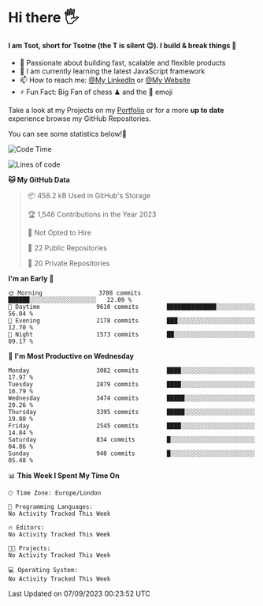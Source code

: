 # Hi there :raised_hand_with_fingers_splayed:
#### I am Tsot, short for Tsotne (the T is silent :wink:). I build & break things :space_invader:
- :telescope: Passionate about building fast, scalable and flexible products
- :seedling: I am currently learning the latest JavaScript framework 
- :mailbox: How to reach me: [@My LinkedIn](https://www.linkedin.com/in/tsotne-gvadzabia/) or [@My Website](https://tsotne.co.uk/contact)
- :zap: Fun Fact: Big Fan of chess ♟ and the 👾 emoji

Take a look at my Projects on my [Portfolio](https://tsotne.co.uk/) or for a more **up to date** experience browse my GitHub Repositories.

You can see some statistics below!:space_invader:
<!--START_SECTION:waka-->
![Code Time](http://img.shields.io/badge/Code%20Time-761%20hrs%202%20mins-blue)

![Lines of code](https://img.shields.io/badge/From%20Hello%20World%20I%27ve%20Written-7.5%20million%20lines%20of%20code-blue)

**🐱 My GitHub Data** 

> 📦 458.2 kB Used in GitHub's Storage 
 > 
> 🏆 1,546 Contributions in the Year 2023
 > 
> 🚫 Not Opted to Hire
 > 
> 📜 22 Public Repositories 
 > 
> 🔑 20 Private Repositories 
 > 
**I'm an Early 🐤** 

```text
🌞 Morning                3788 commits        ██████░░░░░░░░░░░░░░░░░░░   22.09 % 
🌆 Daytime                9610 commits        ██████████████░░░░░░░░░░░   56.04 % 
🌃 Evening                2178 commits        ███░░░░░░░░░░░░░░░░░░░░░░   12.70 % 
🌙 Night                  1573 commits        ██░░░░░░░░░░░░░░░░░░░░░░░   09.17 % 
```
📅 **I'm Most Productive on Wednesday** 

```text
Monday                   3082 commits        ████░░░░░░░░░░░░░░░░░░░░░   17.97 % 
Tuesday                  2879 commits        ████░░░░░░░░░░░░░░░░░░░░░   16.79 % 
Wednesday                3474 commits        █████░░░░░░░░░░░░░░░░░░░░   20.26 % 
Thursday                 3395 commits        █████░░░░░░░░░░░░░░░░░░░░   19.80 % 
Friday                   2545 commits        ████░░░░░░░░░░░░░░░░░░░░░   14.84 % 
Saturday                 834 commits         █░░░░░░░░░░░░░░░░░░░░░░░░   04.86 % 
Sunday                   940 commits         █░░░░░░░░░░░░░░░░░░░░░░░░   05.48 % 
```


📊 **This Week I Spent My Time On** 

```text
🕑︎ Time Zone: Europe/London

💬 Programming Languages: 
No Activity Tracked This Week

🔥 Editors: 
No Activity Tracked This Week

🐱‍💻 Projects: 
No Activity Tracked This Week

💻 Operating System: 
No Activity Tracked This Week
```


 Last Updated on 07/09/2023 00:23:52 UTC
<!--END_SECTION:waka-->
